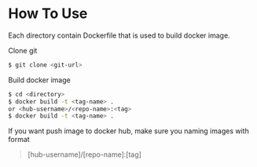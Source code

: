 # How To Use
Each directory contain Dockerfile that is used to build docker image. 

Clone git
```sh
$ git clone <git-url>
```

Build docker image
````sh
$ cd <directory>
$ docker build -t <tag-name> .
or <hub-username>/<repo-name>:<tag>
$ docker build -t <tag-name> .
````

If you want push image to docker hub,  make sure you naming images with format 
> [hub-username]/[repo-name]:[tag]

